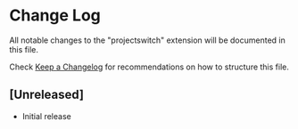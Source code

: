 # Change Log

All notable changes to the "projectswitch" extension will be documented in this file.

Check [Keep a Changelog](http://keepachangelog.com/) for recommendations on how to structure this file.

## [Unreleased]

- Initial release